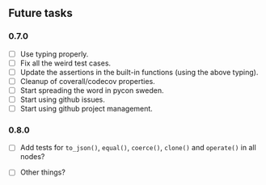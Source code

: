 ## Future tasks

### 0.7.0

 - [ ] Use typing properly.
 - [ ] Fix all the weird test cases.
 - [ ] Update the assertions in the built-in functions (using the above typing).
 - [ ] Cleanup of coverall/codecov properties.
 - [ ] Start spreading the word in pycon sweden.
 - [ ] Start using github issues.
 - [ ] Start using github project management.

### 0.8.0
 
 - [ ] Add tests for `to_json()`, `equal()`, `coerce()`, `clone()` and `operate()` in all nodes?
 - [ ] Other things?
 